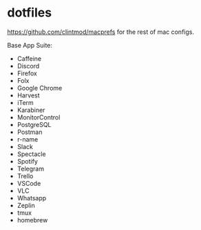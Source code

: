 # dotfiles

https://github.com/clintmod/macprefs for the rest of mac configs.


Base App Suite:

- Caffeine
- Discord
- Firefox
- Folx
- Google Chrome
- Harvest
- iTerm
- Karabiner
- MonitorControl
- PostgreSQL
- Postman
- r-name
- Slack
- Spectacle
- Spotify
- Telegram
- Trello
- VSCode
- VLC
- Whatsapp
- Zeplin
- tmux
- homebrew

